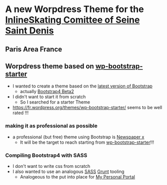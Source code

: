 # A new Worpdress Theme for the [InlineSkating Comittee of Seine Saint Denis](http://rollersports93.fr/)

## Paris Area France

## Worpdress theme based on [wp-bootstrap-starter](https://fr.wordpress.org/themes/wp-bootstrap-starter/)

* I wanted to create a theme based on the [latest version of Bootstrap](https://getbootstrap.com/)
  * actually [Bootstrap4 Beta2](https://getbootstrap.com/docs/4.0/getting-started/introduction/)
* I didn't want to start it from scratch
  * So I searched for a starter Theme
* https://fr.wordpress.org/themes/wp-bootstrap-starter/ seems to be well rated !!!

### making it as professional as possible

* a professional (but free) theme  using Bootstrap is [Newspaper x](https://fr.wordpress.org/themes/newspaper-x/)
  * It will be the target to reach starting from [wp-bootstrap-starter](https://fr.wordpress.org/themes/wp-bootstrap-starter/)!!!

### Compiling Bootstrap4 with SASS

 * I don't want to write css from scratch 
 * I also wanted to use an analogous [SASS](http://sass-lang.com/) [Grunt](https://gruntjs.com/) tooling
   * Analogeous to the put into place for [My Personal Portal](https://github.com/javaskater/personal_portal) 